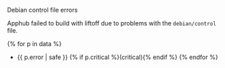 Debian control file errors

Apphub failed to build with liftoff due to problems with the `debian/control`
file.

{% for p in data %}
- {{ p.error | safe }} {% if p.critical %}(critical){% endif %}
{% endfor %}
